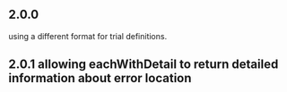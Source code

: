 ## 2.0.0

using a different format for trial definitions.

## 2.0.1 allowing eachWithDetail to return detailed information about error location
